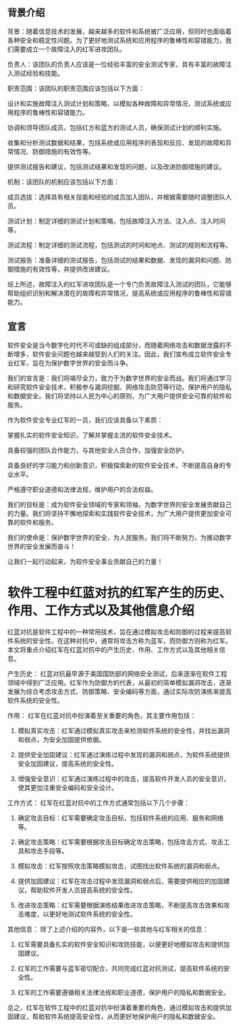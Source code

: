 ## 背景介绍
背景：随着信息技术的发展，越来越多的软件和系统被广泛应用，但同时也面临着各种安全和稳定性问题。为了更好地测试系统和应用程序的鲁棒性和容错能力，我们需要成立一个故障注入的红军进攻团队。

负责人：该团队的负责人应该是一位经验丰富的安全测试专家，具有丰富的故障注入测试经验和技能。

职责范围：该团队的职责范围应该包括以下方面：

设计和实施故障注入测试计划和策略，以模拟各种故障和异常情况，测试系统或应用程序的鲁棒性和容错能力。

协调和领导团队成员，包括红方和蓝方的测试人员，确保测试计划的顺利实施。

收集和分析测试数据和结果，包括系统或应用程序的表现和反应、发现的故障和异常情况、防御措施的有效性等。

提供测试报告和建议，包括测试结果和发现的问题，以及改进防御措施的建议。

机制：该团队的机制应该包括以下方面：

成员选拔：选择具有相关技能和经验的成员加入团队，并根据需要随时调整团队人员。

测试计划：制定详细的测试计划和策略，包括故障注入方法、注入点、注入时间等。

测试流程：制定详细的测试流程，包括测试的时间和地点、测试的规则和流程等。

测试报告：准备详细的测试报告，包括测试的结果和数据、发现的漏洞和问题、防御措施的有效性等，并提供改进建议。

综上所述，故障注入的红军进攻团队是一个专门负责故障注入测试的团队，它能够帮助组织识别和解决潜在的故障和异常情况，提高系统或应用程序的鲁棒性和容错能力。


## 宣言
软件安全是当今数字化时代不可或缺的组成部分，而随着网络攻击和数据泄露的不断增多，软件安全问题也越来越受到人们的关注。因此，我们宣布成立软件安全专业红军，旨在为保护数字世界的安全而斗争。

我们的宣言是：我们将竭尽全力，致力于为数字世界的安全而战。我们将通过学习和研究软件安全技术，积极参与漏洞挖掘、网络攻击防范等行动，保护用户的隐私和数据安全。我们将坚持以人民为中心的原则，为广大用户提供安全可靠的软件和服务。

作为软件安全专业红军的一员，我们应该具备以下素质：

掌握扎实的软件安全知识，了解并掌握主流的软件安全技术。

具备较强的团队合作能力，与其他安全人员合作，加强安全防护。

具备良好的学习能力和创新意识，积极探索新的软件安全技术，不断提高自身的专业水平。

严格遵守职业道德和法律法规，维护用户的合法权益。

我们的目标是：成为软件安全领域的专家和领袖，为数字世界的安全发展贡献自己的力量。我们将坚持不懈地探索和实践软件安全技术，为广大用户提供更加安全可靠的软件和服务。

我们的使命是：保护数字世界的安全，为人民服务。我们将不断努力，为推动数字世界的安全发展而奋斗！

让我们一起行动起来，为软件安全事业贡献自己的力量！

# 软件工程中红蓝对抗的红军产生的历史、作用、工作方式以及其他信息介绍
红蓝对抗是软件工程中的一种常用技术，旨在通过模拟攻击和防御的过程来提高软件系统的安全性。在这种对抗中，通常将攻击方称为蓝军，而防御方则称为红军。本文将重点介绍红军在红蓝对抗中的产生历史、作用、工作方式以及其他相关信息。

产生历史：
红蓝对抗最早源于美国国防部的网络安全测试，后来逐渐在软件工程领域中得到广泛应用。红军作为防御方的代表，从最初的简单模拟漏洞攻击，逐渐发展为综合考虑攻击方式、防御策略、安全编码等方面，通过实际攻防演练来提高软件系统的安全性。

作用：
红军在红蓝对抗中扮演着至关重要的角色，其主要作用包括：

1. 模拟真实攻击：红军通过模拟真实攻击来检测软件系统的安全性，并找出漏洞和弱点，为安全加固提供依据。

2. 提供安全加固建议：红军通过演练过程中发现的漏洞和弱点，为软件系统提供安全加固建议，提高系统的安全性。

3. 增强安全意识：红军通过演练过程中的攻击，提高软件开发人员的安全意识，使其更加注重安全编码和安全设计。

工作方式：
红军在红蓝对抗中的工作方式通常包括以下几个步骤：

1. 确定攻击目标：红军需要确定攻击目标，包括软件系统的应用、服务和网络等。

2. 确定攻击策略：红军需要根据攻击目标确定攻击策略，包括攻击方式、攻击工具和攻击手段等。

3. 模拟攻击：红军按照攻击策略模拟攻击，试图找出软件系统的漏洞和弱点。

4. 提供加固建议：红军在攻击过程中发现漏洞和弱点后，需要提供相应的加固建议，帮助软件开发人员提高系统的安全性。

5. 改进攻击策略：红军需要根据演练结果改进攻击策略，不断提高攻击效果和攻击难度，以更好地测试软件系统的安全性。

其他信息：
除了上述介绍的内容外，以下是一些其他与红军相关的信息：

1. 红军需要具备扎实的软件安全知识和攻防技能，以便更好地模拟攻击和提供加固建议。

2. 红军的工作需要与蓝军密切配合，共同完成红蓝对抗测试，提高软件系统的安全性。

3. 红军的工作需要遵循相关法律法规和职业道德，保护用户的隐私和数据安全。

总之，红军在软件工程中的红蓝对抗中扮演着重要的角色，通过模拟攻击和提供加固建议，帮助软件系统提高安全性，从而更好地保护用户的隐私和数据安全。